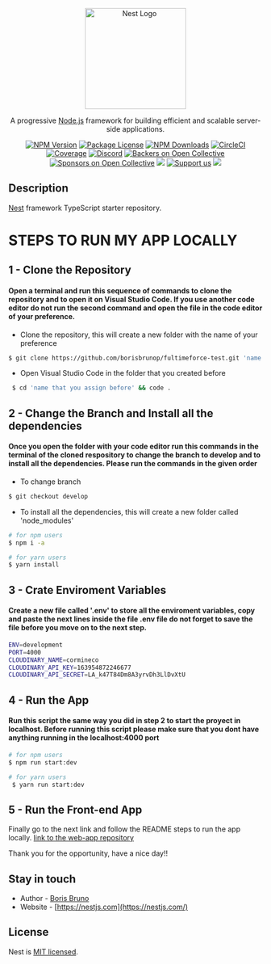 <p align="center">
  <a href="http://nestjs.com/" target="blank"><img src="https://nestjs.com/img/logo-small.svg" width="200" alt="Nest Logo" /></a>
</p>

[circleci-image]: https://img.shields.io/circleci/build/github/nestjs/nest/master?token=abc123def456
[circleci-url]: https://circleci.com/gh/nestjs/nest

  <p align="center">A progressive <a href="http://nodejs.org" target="_blank">Node.js</a> framework for building efficient and scalable server-side applications.</p>
    <p align="center">
<a href="https://www.npmjs.com/~nestjscore" target="_blank"><img src="https://img.shields.io/npm/v/@nestjs/core.svg" alt="NPM Version" /></a>
<a href="https://www.npmjs.com/~nestjscore" target="_blank"><img src="https://img.shields.io/npm/l/@nestjs/core.svg" alt="Package License" /></a>
<a href="https://www.npmjs.com/~nestjscore" target="_blank"><img src="https://img.shields.io/npm/dm/@nestjs/common.svg" alt="NPM Downloads" /></a>
<a href="https://circleci.com/gh/nestjs/nest" target="_blank"><img src="https://img.shields.io/circleci/build/github/nestjs/nest/master" alt="CircleCI" /></a>
<a href="https://coveralls.io/github/nestjs/nest?branch=master" target="_blank"><img src="https://coveralls.io/repos/github/nestjs/nest/badge.svg?branch=master#9" alt="Coverage" /></a>
<a href="https://discord.gg/G7Qnnhy" target="_blank"><img src="https://img.shields.io/badge/discord-online-brightgreen.svg" alt="Discord"/></a>
<a href="https://opencollective.com/nest#backer" target="_blank"><img src="https://opencollective.com/nest/backers/badge.svg" alt="Backers on Open Collective" /></a>
<a href="https://opencollective.com/nest#sponsor" target="_blank"><img src="https://opencollective.com/nest/sponsors/badge.svg" alt="Sponsors on Open Collective" /></a>
  <a href="https://paypal.me/kamilmysliwiec" target="_blank"><img src="https://img.shields.io/badge/Donate-PayPal-ff3f59.svg"/></a>
    <a href="https://opencollective.com/nest#sponsor"  target="_blank"><img src="https://img.shields.io/badge/Support%20us-Open%20Collective-41B883.svg" alt="Support us"></a>
  <a href="https://twitter.com/nestframework" target="_blank"><img src="https://img.shields.io/twitter/follow/nestframework.svg?style=social&label=Follow"></a>
</p>
  <!--[![Backers on Open Collective](https://opencollective.com/nest/backers/badge.svg)](https://opencollective.com/nest#backer)
  [![Sponsors on Open Collective](https://opencollective.com/nest/sponsors/badge.svg)](https://opencollective.com/nest#sponsor)-->

## Description

[Nest](https://github.com/nestjs/nest) framework TypeScript starter repository.

# STEPS TO RUN MY APP LOCALLY

## 1 - Clone the Repository

####    Open a terminal and run this sequence of commands to clone the repository and to open it on Visual Studio Code. If you use another code editor do not run the second command and open the file in the code editor of your preference.

- Clone the repository, this will create a new folder with the name of your preference
```bash
$ git clone https://github.com/borisbrunop/fultimeforce-test.git 'name of your preference'
```
- Open Visual Studio Code in the folder that you created before
```bash
 $ cd 'name that you assign before' && code .
```

## 2 - Change the Branch and Install all the dependencies 

####    Once you open the folder with your code editor run this commands in the terminal of the cloned respository to change the branch to develop and to install all the dependencies. Please run the commands in the given order

- To change branch
```bash
$ git checkout develop
```

- To install all the dependencies, this will create a new folder called 'node_modules'
```bash
# for npm users
$ npm i -a 

# for yarn users
$ yarn install
```

## 3 - Crate Enviroment Variables

####    Create a new file called '.env' to store all the enviroment variables, copy and paste the next lines inside the file .env file do not forget to save the file before you move on to the next step.

```bash
ENV=development
PORT=4000
CLOUDINARY_NAME=cormineco
CLOUDINARY_API_KEY=163954872246677
CLOUDINARY_API_SECRET=LA_k47T84Dm8A3yrvDh3LlDvXtU
```

## 4 - Run the App
####    Run this script the same way you did in step 2 to start the proyect in localhost. Before running this script please make sure that you dont have anything running in the localhost:4000 port

```bash
# for npm users
$ npm run start:dev

# for yarn users
 $ yarn run start:dev
```

## 5 - Run the Front-end App
  Finally go to the next link and follow the README steps to run the app locally. 
  [link to the web-app repository](https://github.com/borisbrunop/fulltimeforce-test-app)

Thank you for the opportunity, have a nice day!!

## Stay in touch

- Author - [Boris Bruno](https://borisbruno.netlify.app/)
- Website - [https://nestjs.com](https://nestjs.com/)

## License

Nest is [MIT licensed](LICENSE).
